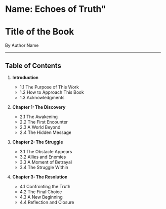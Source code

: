 # Name: **Echoes of Truth"**

# Title of the Book  
By Author Name

---

## Table of Contents

1. **Introduction**
   - 1.1 The Purpose of This Work  
   - 1.2 How to Approach This Book  
   - 1.3 Acknowledgments  

2. **Chapter 1: The Discovery**
   - 2.1 The Awakening  
   - 2.2 The First Encounter  
   - 2.3 A World Beyond  
   - 2.4 The Hidden Message  

3. **Chapter 2: The Struggle**
   - 3.1 The Obstacle Appears  
   - 3.2 Allies and Enemies  
   - 3.3 A Moment of Betrayal  
   - 3.4 The Struggle Within  

4. **Chapter 3: The Resolution**
   - 4.1 Confronting the Truth  
   - 4.2 The Final Choice  
   - 4.3 A New Beginning  
   - 4.4 Reflection and Closure
